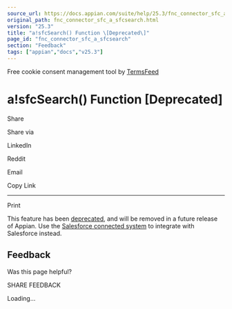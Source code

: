 ```yaml
---
source_url: https://docs.appian.com/suite/help/25.3/fnc_connector_sfc_a_sfcsearch.html
original_path: fnc_connector_sfc_a_sfcsearch.html
version: "25.3"
title: "a!sfcSearch() Function \[Deprecated\]"
page_id: "fnc_connector_sfc_a_sfcsearch"
section: "Feedback"
tags: ["appian","docs","v25.3"]
---
```



Free cookie consent management tool by [TermsFeed](https://www.termsfeed.com/)

# a!sfcSearch() Function \[Deprecated\]

Share

Share via

LinkedIn

Reddit

Email

Copy Link

* * *

Print

This feature has been [deprecated](Deprecated_Features.html), and will be removed in a future release of Appian. Use the [Salesforce connected system](salesforce-connected-system.html) to integrate with Salesforce instead.

## Feedback

Was this page helpful?

SHARE FEEDBACK

Loading...